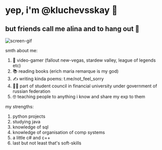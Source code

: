 # yep, i'm @kluchevsskay 💫
## but friends call me alina and to hang out 🥳

![screen-gif](https://i.pinimg.com/originals/f1/a6/e6/f1a6e693fa8723eb521c9ddcc84a53f3.gif)

smth about me:
1) 👾 video-gamer (fallout new-vegas, stardew valley, league of legends etc)
2) 📚 reading books (erich maria remarque is my god)
3) ✍️ writing kinda poems: t.me/not_feel_sorry
4) 🧑‍🎓 part of student council in financial university under government of russian federation
5) 🤓 teaching people to anything i know and share my exp to them

my strengths:
1) python projects
2) studying java
3) knowledge of sql
4) knowledge of organisation of comp systems
5) a little c# and c++
7) last but not least that's soft-skills

<!---
kluchevsskay/kluchevsskay is a ✨ special ✨ repository because its `README.md` (this file) appears on your GitHub profile.
You can click the Preview link to take a look at your changes.
--->
